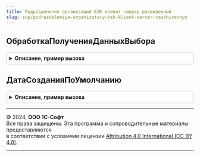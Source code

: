 ```yaml
---
title: Подразделения организаций БЗК клиент сервер расширенный
slug: zup/podrazdeleniya-organizatsiy-bzk-klient-server-rasshirennyy
---
```



## ОбработкаПолученияДанныхВыбора
<details style="margin: 1em 0; padding: 0.5em; border: 1px solid #ccc; border-radius: 6px;">

<summary style="font-weight: bold; cursor: pointer;">Описание, пример вызова</summary>

```bsl

Процедура ОбработкаПолученияДанныхВыбора(Источник, ДанныеВыбора, Параметры, СтандартнаяОбработка) Экспорт
```

Пример вызова
```bsl
ПодразделенияОрганизацийБЗККлиентСерверРасширенный.ОбработкаПолученияДанныхВыбора(Источник, ДанныеВыбора, Параметры, СтандартнаяОбработка) 
```
</details>

## ДатаСозданияПоУмолчанию
<details style="margin: 1em 0; padding: 0.5em; border: 1px solid #ccc; border-radius: 6px;">

<summary style="font-weight: bold; cursor: pointer;">Описание, пример вызова</summary>

```bsl

Функция ДатаСозданияПоУмолчанию(ТекущаяДата) Экспорт
```

Пример вызова
```bsl
Результат = ПодразделенияОрганизацийБЗККлиентСерверРасширенный.ДатаСозданияПоУмолчанию(ТекущаяДата) 
```
</details>

---

© 2024, **ООО 1С-Софт**  
Все права защищены. Эта программа и сопроводительные материалы предоставляются  
в соответствии с условиями лицензии [Attribution 4.0 International (CC BY 4.0)](https://creativecommons.org/licenses/by/4.0/legalcode).

---
